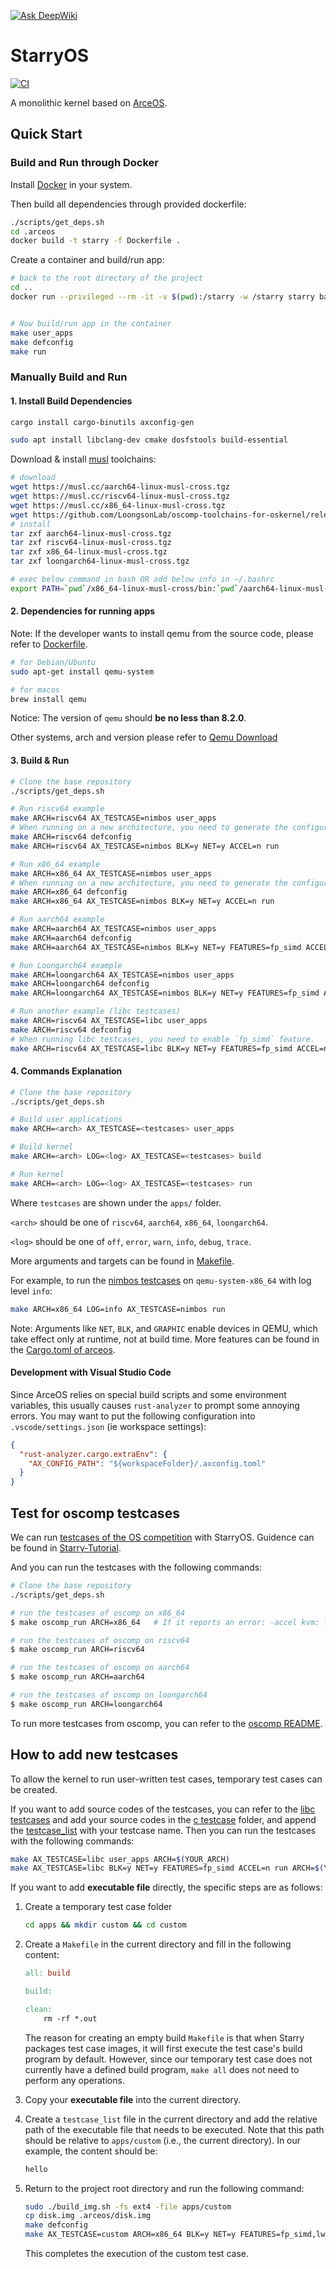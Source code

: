 [![Ask DeepWiki](https://deepwiki.com/badge.svg)](https://deepwiki.com/oscomp/starry-next)
# StarryOS

[![CI](https://github.com/arceos-org/starry-next/actions/workflows/ci.yml/badge.svg?branch=main)](https://github.com/arceos-org/starry-next/actions/workflows/ci.yml)

A monolithic kernel based on [ArceOS](https://github.com/arceos-org/arceos).

## Quick Start

### Build and Run through Docker
Install [Docker](https://www.docker.com/) in your system.

Then build all dependencies through provided dockerfile:

```bash
./scripts/get_deps.sh
cd .arceos
docker build -t starry -f Dockerfile .
```

Create a container and build/run app:
```bash
# back to the root directory of the project
cd ..
docker run --privileged --rm -it -v $(pwd):/starry -w /starry starry bash


# Now build/run app in the container
make user_apps
make defconfig
make run
```

### Manually Build and Run

#### 1. Install Build Dependencies

```bash
cargo install cargo-binutils axconfig-gen

sudo apt install libclang-dev cmake dosfstools build-essential
```

Download & install [musl](https://musl.cc) toolchains:

```bash
# download
wget https://musl.cc/aarch64-linux-musl-cross.tgz
wget https://musl.cc/riscv64-linux-musl-cross.tgz
wget https://musl.cc/x86_64-linux-musl-cross.tgz
wget https://github.com/LoongsonLab/oscomp-toolchains-for-oskernel/releases/download/loongarch64-linux-musl-cross-gcc-13.2.0/loongarch64-linux-musl-cross.tgz
# install
tar zxf aarch64-linux-musl-cross.tgz
tar zxf riscv64-linux-musl-cross.tgz
tar zxf x86_64-linux-musl-cross.tgz
tar zxf loongarch64-linux-musl-cross.tgz

# exec below command in bash OR add below info in ~/.bashrc
export PATH=`pwd`/x86_64-linux-musl-cross/bin:`pwd`/aarch64-linux-musl-cross/bin:`pwd`/riscv64-linux-musl-cross/bin:`pwd`/loongarch64-linux-musl-cross/bin:$PATH
```

#### 2. Dependencies for running apps
Note: If the developer wants to install qemu from the source code, please refer to [Dockerfile](.devcontainer/Dockerfile).

```bash
# for Debian/Ubuntu
sudo apt-get install qemu-system
```

```bash
# for macos
brew install qemu
```

Notice: The version of `qemu` should **be no less than 8.2.0**.

Other systems, arch and version please refer to [Qemu Download](https://www.qemu.org/download/#linux)

#### 3. Build & Run

```bash
# Clone the base repository
./scripts/get_deps.sh

# Run riscv64 example
make ARCH=riscv64 AX_TESTCASE=nimbos user_apps
# When running on a new architecture, you need to generate the configuration file again.
make ARCH=riscv64 defconfig
make ARCH=riscv64 AX_TESTCASE=nimbos BLK=y NET=y ACCEL=n run

# Run x86_64 example
make ARCH=x86_64 AX_TESTCASE=nimbos user_apps
# When running on a new architecture, you need to generate the configuration file again.
make ARCH=x86_64 defconfig
make ARCH=x86_64 AX_TESTCASE=nimbos BLK=y NET=y ACCEL=n run

# Run aarch64 example
make ARCH=aarch64 AX_TESTCASE=nimbos user_apps
make ARCH=aarch64 defconfig
make ARCH=aarch64 AX_TESTCASE=nimbos BLK=y NET=y FEATURES=fp_simd ACCEL=n run

# Run Loongarch64 example
make ARCH=loongarch64 AX_TESTCASE=nimbos user_apps
make ARCH=loongarch64 defconfig
make ARCH=loongarch64 AX_TESTCASE=nimbos BLK=y NET=y FEATURES=fp_simd ACCEL=n run

# Run another example (libc testcases)
make ARCH=riscv64 AX_TESTCASE=libc user_apps
make ARCH=riscv64 defconfig
# When running libc testcases, you need to enable `fp_simd` feature.
make ARCH=riscv64 AX_TESTCASE=libc BLK=y NET=y FEATURES=fp_simd ACCEL=n run
```

#### 4. Commands Explanation

```bash
# Clone the base repository
./scripts/get_deps.sh

# Build user applications
make ARCH=<arch> AX_TESTCASE=<testcases> user_apps

# Build kernel
make ARCH=<arch> LOG=<log> AX_TESTCASE=<testcases> build

# Run kernel
make ARCH=<arch> LOG=<log> AX_TESTCASE=<testcases> run
```

Where `testcases` are shown under the `apps/` folder.

`<arch>` should be one of `riscv64`, `aarch64`, `x86_64`, `loongarch64`.

`<log>` should be one of `off`, `error`, `warn`, `info`, `debug`, `trace`.

More arguments and targets can be found in [Makefile](./Makefile).

For example, to run the [nimbos testcases](apps/nimbos/) on `qemu-system-x86_64` with log level `info`:

```bash
make ARCH=x86_64 LOG=info AX_TESTCASE=nimbos run
```

Note: Arguments like `NET`, `BLK`, and `GRAPHIC` enable devices in QEMU, which take effect only at runtime, not at build time. More features can be found in the [Cargo.toml of arceos](https://github.com/oscomp/arceos/blob/main/ulib/axstd/Cargo.toml).

#### Development with Visual Studio Code

Since ArceOS relies on special build scripts and some environment variables, this usually causes `rust-analyzer` to prompt some annoying errors. You may want to put the following configuration into `.vscode/settings.json` (ie workspace settings):
```json
{
  "rust-analyzer.cargo.extraEnv": {
    "AX_CONFIG_PATH": "${workspaceFolder}/.axconfig.toml"
  }
}
```

## Test for oscomp testcases

We can run [testcases of the OS competition](https://github.com/oscomp/testsuits-for-oskernel/tree/pre-2025) with StarryOS. Guidence can be found in [Starry-Tutorial](https://azure-stars.github.io/Starry-Tutorial-Book/ch03-02.html). 


And you can run the testcases with the following commands:

```bash
# Clone the base repository
./scripts/get_deps.sh

# run the testcases of oscomp on x86_64
$ make oscomp_run ARCH=x86_64   # If it reports an error: -accel kvm: failed to initialize kvm: Permission denied, please add `ACCEL=n` argument.

# run the testcases of oscomp on riscv64
$ make oscomp_run ARCH=riscv64

# run the testcases of oscomp on aarch64
$ make oscomp_run ARCH=aarch64

# run the testcases of oscomp on loongarch64
$ make oscomp_run ARCH=loongarch64
```

To run more testcases from oscomp, you can refer to the [oscomp README](./apps/oscomp/README.md).

## How to add new testcases

To allow the kernel to run user-written test cases, temporary test cases can be created. 


If you want to add source codes of the testcases, you can refer to the [libc testcases](./apps/libc) and add your source codes in the [c testcase](./apps/libc/c/) folder, and append the [testcase_list](./apps/libc/testcase_list) with your testcase name. Then you can run the testcases with the following commands:

```sh
make AX_TESTCASE=libc user_apps ARCH=$(YOUR_ARCH)
make AX_TESTCASE=libc BLK=y NET=y FEATURES=fp_simd ACCEL=n run ARCH=$(YOUR_ARCH)
```

If you want to add **executable file** directly, the specific steps are as follows:

   1. Create a temporary test case folder

      ```sh
      cd apps && mkdir custom && cd custom
      ```

   2. Create a `Makefile` in the current directory and fill in the following content:

      ```makefile
      all: build

      build:

      clean:
          rm -rf *.out
      ```

      The reason for creating an empty build `Makefile` is that when Starry packages test case images, it will first execute the test case's build program by default. However, since our temporary test case does not currently have a defined build program, `make all` does not need to perform any operations.

   3. Copy your **executable file** into the current directory.

   4. Create a `testcase_list` file in the current directory and add the relative path of the executable file that needs to be executed. Note that this path should be relative to `apps/custom` (i.e., the current directory). In our example, the content should be:

      ```sh
      hello
      ```

   5. Return to the project root directory and run the following command:

      ```sh
      sudo ./build_img.sh -fs ext4 -file apps/custom
      cp disk.img .arceos/disk.img
      make defconfig
      make AX_TESTCASE=custom ARCH=x86_64 BLK=y NET=y FEATURES=fp_simd,lwext4_rs LOG=off ACCEL=n run
      ```

      This completes the execution of the custom test case.
